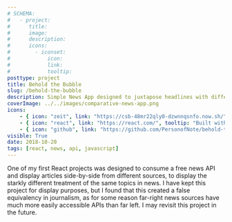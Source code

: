 ```yaml
---
# SCHEMA:
#   - project:
#      title:
#      image:
#      description:
#      icons:
#        - iconset:
#            icon:
#            link:
#            tooltip:
posttype: project
title: Behold the Bubble
slug: /behold-the-bubble
description: Simple News App designed to juxtapose headlines with different biases. May load slowly due to free hosting tier.
coverImage: ../../images/comparative-news-app.png
icons:
    - { icon: "zeit", link: "https://csb-48mr22qly0-dzwnnqsnfo.now.sh/", tooltip: "See on Zeit" }
    - { icon: "react", link: "https://react.com/", tooltip: "Built with React" }
    - { icon: "github", link: "https://github.com/PersonofNote/behold-the-bubble", tooltip: "See the code on Github" }
visible: True
date: 2018-10-20
tags: [react, news, api, javascript]
---
```

    
One of my first React projects was designed to consume a free news API and display articles side-by-side from different sources, to display the starkly different treatment of the same topics in news. I have kept this project for display purposes, but I found that this created a false equivalency in journalism, as for some reason far-right news sources have much more easily accessible APIs than far left. I may revisit this project in the future.